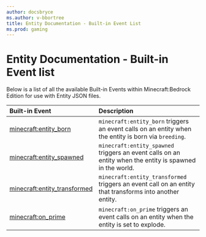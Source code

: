 ```yaml
---
author: docsbryce
ms.author: v-bbortree
title: Entity Documentation - Built-in Event List
ms.prod: gaming
---
```


# Entity Documentation - Built-in Event list

Below is a list of all the available Built-in Events within Minecraft:Bedrock Edition for use with Entity JSON files.

|Built-in Event |Description|
|:-----|:----------|
|[minecraft:entity_born](EntityEvents/minecraftEvents_entity_born.md)|`minecraft:entity_born` triggers an event calls on an entity when the entity is born via `breeding`.|
|[minecraft:entity_spawned](EntityEvents/minecraftEvents_entity_spawned.md)|`minecraft:entity_spawned` triggers an event calls on an entity when the entity is spawned in the world.|
|[minecraft:entity_transformed](EntityEvents/minecraftEvents_entity_transformed.md)|`minecraft:entity_transformed` triggers an event call on an entity that transforms into another entity.|
|[minecraft:on_prime](EntityEvents/minecraftEvents_on_prime.md)|`minecraft:on_prime` triggers an event calls on an entity when the entity is set to explode.|